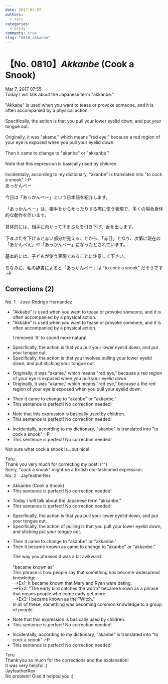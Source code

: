 ```yaml
---
date: 2017-03-07
authors:
  - toru
categories:
  - Essay
comments: true
slug: "0810_akkanbe"
---
```


# 【No. 0810】<strong><em>Akkanbe</em></strong> (Cook a Snook)
<div class="date">Mar 7, 2017 07:55</div>
<div id="post"><div id="body_show_ori">
Today I will talk about the Japanese term "akkanbe."<br/><br/>"Akkabe" is used when you want to tease or provoke someone, and it is often accompanied by a physical action.<br/><br/>Specifically, the action is that you pull your lower eyelid down, and put your tongue out.<br/><br/>Originally, it was "akame," which means "red eye," because a red region of your eye is exposed when you pull your eyelid down.<br/><br/>Then it came to change to "akanbe" or "akkanbe."<br/><br/>Note that this expression is basically used by children.<br/><br/>Incidentally, according to my dictionary, "akanbe" is translated into "to cock a snook" :-P
</div></div>

<!-- more -->

<div id="post_ja"><div id="body_show_mo">
あっかんべー<br/><br/>今日は「あっかんべー」という日本語を紹介します。<br/><br/>「あっかんべー」は、相手をからかったりする際に使う表現で、多くの場合身体的な動作を伴います。<br/><br/>具体的には、相手に向かって下まぶたを引き下げ、舌を出します。<br/><br/>下まぶたを下げると赤い部分が見えることから、「赤目」となり、次第に現在の「あかんべえ」や「あっかんべー」になったとされています。<br/><br/>基本的には、子どもが使う表現であることに注意して下さい。<br/><br/>ちなみに、私の辞書によると「あっかんべー」は "to cock a snook" だそうです :-P
</div></div>

## Corrections (2)
<div id="block"><div class="first_name"> No. 1　<span class="just_name">Jose-Rodrigo Hernandez</span></div><div id="block2">
<ul class="correction_field">
<li class="incorrect">"Akkabe" is used when you want to tease or provoke someone, and it is often accompanied by a physical action.</li>
<li class="corrected correct">
"Akkabe" is used when you want to tease or provoke someone, and <span class="sline">it</span> is often accompanied by a physical action.
<p class="correction_comment">I removed 'it' to sound more natural.</p>
</li>
</ul>
<ul class="correction_field">
<li class="incorrect">Specifically, the action is that you pull your lower eyelid down, and put your tongue out.</li>
<li class="corrected correct">
Specifically, the action <span class="sline">is that you</span> <span class="f_red">involves </span>pull<span class="f_red">ing</span> your <span class="sline">lower</span> eyelid down, and <span class="sline">put</span> <span class="f_red">sticking</span> your tongue out.
</li>
</ul>
<ul class="correction_field">
<li class="incorrect">Originally, it was "akame," which means "red eye," because a red region of your eye is exposed when you pull your eyelid down.</li>
<li class="corrected correct">
Originally, it was "akame," which means "red eye," because <span class="sline">a</span> <span class="f_red">the</span> red region of your eye is exposed when you pull your eyelid down.
</li>
</ul>
<ul class="correction_field">
<li class="incorrect">Then it came to change to "akanbe" or "akkanbe."</li>
<li class="corrected perfect">This sentence is perfect! No correction needed!</li>
</ul>
<ul class="correction_field">
<li class="incorrect">Note that this expression is basically used by children.</li>
<li class="corrected perfect">This sentence is perfect! No correction needed!</li>
</ul>
<ul class="correction_field">
<li class="incorrect">Incidentally, according to my dictionary, "akanbe" is translated into "to cock a snook" :-P</li>
<li class="corrected perfect">This sentence is perfect! No correction needed!</li>
</ul>
<p class="comment_small">
 Not sure what cock a snook is...but nice!
</p>

</div><div class="name"><span class="just_name">Toru</span><br>
Thank you very much for correcting my post! (^^)<br/>Sorry, "cock a snook" might be a British old-fashioned expression.
</div>
</div>
<div id="block"><div class="first_name"> No. 2　<span class="just_name">JayfeatherRex</span></div><div id="block2">
<ul class="correction_field">
<li class="incorrect">Akkanbe (Cook a Snook)</li>
<li class="corrected perfect">This sentence is perfect! No correction needed!</li>
</ul>
<ul class="correction_field">
<li class="incorrect">Today I will talk about the Japanese term "akkanbe."</li>
<li class="corrected perfect">This sentence is perfect! No correction needed!</li>
</ul>
<ul class="correction_field">
<li class="incorrect">Specifically, the action is that you pull your lower eyelid down, and put your tongue out.</li>
<li class="corrected correct">
Specifically, the action <span class="f_red">of pulling </span><span class="sline">is that you</span> <span class="sline">pull </span>your lower eyelid down, and <span class="f_red">sticking </span><span class="sline">put</span> your tongue out.
</li>
</ul>
<ul class="correction_field">
<li class="incorrect">Then it came to change to "akanbe" or "akkanbe."</li>
<li class="corrected correct">
Then it <span class="f_red">became known as </span><span class="sline">came to change to</span> "akanbe" or "akkanbe."
<p class="correction_comment">The way you phrased it was a bit awkward.<br/><br/>"became known as"<br/>This phrase is how people say that something has become widespread knowledge.<br/>--&gt;Ex1: It became known that Mary and Ryan were dating.<br/>--&gt;Ex2: "The early bird catches the worm" became known as a phrase that means people who come early get more.<br/>--&gt;Ex3: I became known as the "Witch."<br/>In all of these, something was becoming common knowledge to a group of people.</p>
</li>
</ul>
<ul class="correction_field">
<li class="incorrect">Note that this expression is basically used by children.</li>
<li class="corrected perfect">This sentence is perfect! No correction needed!</li>
</ul>
<ul class="correction_field">
<li class="incorrect">Incidentally, according to my dictionary, "akanbe" is translated into "to cock a snook" :-P</li>
<li class="corrected perfect">This sentence is perfect! No correction needed!</li>
</ul>
</div><div class="name"><span class="just_name">Toru</span><br>
Thank you so much for the corrections and the explanation!<br/>It was very helpful :)
</div>
<div class="name"><span class="just_name">JayfeatherRex</span><br>
No problem!  Glad it helped you :)
</div>
</div>
